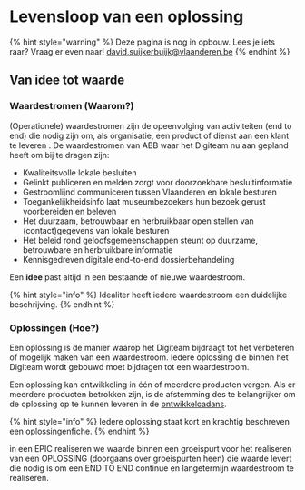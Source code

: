 # Levensloop van een oplossing

{% hint style="warning" %}
Deze pagina is nog in opbouw. Lees je iets raar? Vraag er even naar! [david.suijkerbuijk@vlaanderen.be](mailto:david.suijkerbuijk@vlaanderen.be)
{% endhint %}

## Van idee tot waarde

### Waardestromen \(Waarom?\)

\(Operationele\) waardestromen zijn de opeenvolging van activiteiten \(end to end\) die nodig zijn om, als organisatie, een product of dienst aan een klant te leveren . De waardestromen van ABB waar het Digiteam nu aan gepland heeft om bij te dragen zijn:

* Kwaliteitsvolle lokale besluiten 
* Gelinkt publiceren en melden zorgt voor doorzoekbare besluitinformatie 
* Gestroomlijnd communiceren tussen Vlaanderen en lokale besturen 
* Toegankelijkheidsinfo laat museumbezoekers hun bezoek gerust voorbereiden en beleven 
* Het duurzaam, betrouwbaar en herbruikbaar open stellen van \(contact\)gegevens van lokale besturen 
* Het beleid rond geloofsgemeenschappen steunt op duurzame, betrouwbare en herbruikbare informatie 
* Kennisgedreven digitale end-to-end dossierbehandeling

Een **idee** past altijd in een bestaande of nieuwe waardestroom.

{% hint style="info" %}
Idealiter heeft iedere waardestroom een duidelijke beschrijving.
{% endhint %}

### Oplossingen \(Hoe?\)

Een oplossing is de manier waarop het Digiteam bijdraagt tot het verbeteren of mogelijk maken van een waardestroom. Iedere oplossing die binnen het Digiteam wordt gebouwd moet bijdragen tot een waardestroom.

Een oplossing kan ontwikkeling in één of meerdere producten vergen. Als er meerdere producten betrokken zijn,  is de afstemming des te belangrijker om de oplossing op te kunnen leveren in de [ontwikkelcadans](de-ontwikkelcadans.md).

{% hint style="info" %}
Iedere oplossing staat kort en krachtig beschreven een oplossingenfiche.
{% endhint %}





  
in een EPIC realiseren we waarde binnen een groeispurt voor het realiseren van een OPLOSSING \(doorgaans over groeispurten heen\) die waarde levert die nodig is om een END TO END continue en langetermijn waardestroom te realiseren.


